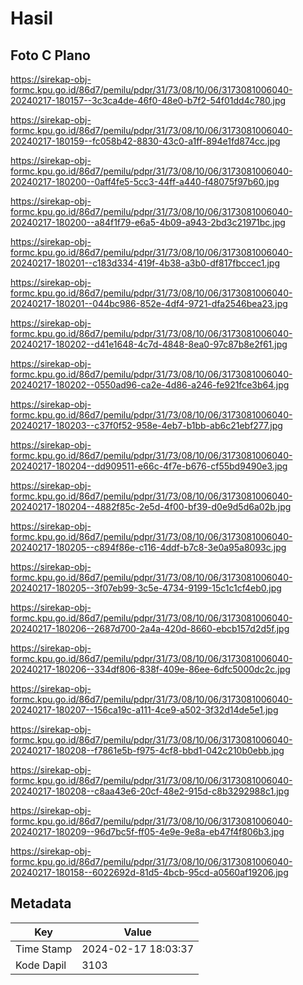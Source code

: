 # Hasil

## Foto C Plano

https://sirekap-obj-formc.kpu.go.id/86d7/pemilu/pdpr/31/73/08/10/06/3173081006040-20240217-180157--3c3ca4de-46f0-48e0-b7f2-54f01dd4c780.jpg

https://sirekap-obj-formc.kpu.go.id/86d7/pemilu/pdpr/31/73/08/10/06/3173081006040-20240217-180159--fc058b42-8830-43c0-a1ff-894e1fd874cc.jpg

https://sirekap-obj-formc.kpu.go.id/86d7/pemilu/pdpr/31/73/08/10/06/3173081006040-20240217-180200--0aff4fe5-5cc3-44ff-a440-f48075f97b60.jpg

https://sirekap-obj-formc.kpu.go.id/86d7/pemilu/pdpr/31/73/08/10/06/3173081006040-20240217-180200--a84f1f79-e6a5-4b09-a943-2bd3c21971bc.jpg

https://sirekap-obj-formc.kpu.go.id/86d7/pemilu/pdpr/31/73/08/10/06/3173081006040-20240217-180201--c183d334-419f-4b38-a3b0-df817fbccec1.jpg

https://sirekap-obj-formc.kpu.go.id/86d7/pemilu/pdpr/31/73/08/10/06/3173081006040-20240217-180201--044bc986-852e-4df4-9721-dfa2546bea23.jpg

https://sirekap-obj-formc.kpu.go.id/86d7/pemilu/pdpr/31/73/08/10/06/3173081006040-20240217-180202--d41e1648-4c7d-4848-8ea0-97c87b8e2f61.jpg

https://sirekap-obj-formc.kpu.go.id/86d7/pemilu/pdpr/31/73/08/10/06/3173081006040-20240217-180202--0550ad96-ca2e-4d86-a246-fe921fce3b64.jpg

https://sirekap-obj-formc.kpu.go.id/86d7/pemilu/pdpr/31/73/08/10/06/3173081006040-20240217-180203--c37f0f52-958e-4eb7-b1bb-ab6c21ebf277.jpg

https://sirekap-obj-formc.kpu.go.id/86d7/pemilu/pdpr/31/73/08/10/06/3173081006040-20240217-180204--dd909511-e66c-4f7e-b676-cf55bd9490e3.jpg

https://sirekap-obj-formc.kpu.go.id/86d7/pemilu/pdpr/31/73/08/10/06/3173081006040-20240217-180204--4882f85c-2e5d-4f00-bf39-d0e9d5d6a02b.jpg

https://sirekap-obj-formc.kpu.go.id/86d7/pemilu/pdpr/31/73/08/10/06/3173081006040-20240217-180205--c894f86e-c116-4ddf-b7c8-3e0a95a8093c.jpg

https://sirekap-obj-formc.kpu.go.id/86d7/pemilu/pdpr/31/73/08/10/06/3173081006040-20240217-180205--3f07eb99-3c5e-4734-9199-15c1c1cf4eb0.jpg

https://sirekap-obj-formc.kpu.go.id/86d7/pemilu/pdpr/31/73/08/10/06/3173081006040-20240217-180206--2687d700-2a4a-420d-8660-ebcb157d2d5f.jpg

https://sirekap-obj-formc.kpu.go.id/86d7/pemilu/pdpr/31/73/08/10/06/3173081006040-20240217-180206--334df806-838f-409e-86ee-6dfc5000dc2c.jpg

https://sirekap-obj-formc.kpu.go.id/86d7/pemilu/pdpr/31/73/08/10/06/3173081006040-20240217-180207--156ca19c-a111-4ce9-a502-3f32d14de5e1.jpg

https://sirekap-obj-formc.kpu.go.id/86d7/pemilu/pdpr/31/73/08/10/06/3173081006040-20240217-180208--f7861e5b-f975-4cf8-bbd1-042c210b0ebb.jpg

https://sirekap-obj-formc.kpu.go.id/86d7/pemilu/pdpr/31/73/08/10/06/3173081006040-20240217-180208--c8aa43e6-20cf-48e2-915d-c8b3292988c1.jpg

https://sirekap-obj-formc.kpu.go.id/86d7/pemilu/pdpr/31/73/08/10/06/3173081006040-20240217-180209--96d7bc5f-ff05-4e9e-9e8a-eb47f4f806b3.jpg

https://sirekap-obj-formc.kpu.go.id/86d7/pemilu/pdpr/31/73/08/10/06/3173081006040-20240217-180158--6022692d-81d5-4bcb-95cd-a0560af19206.jpg


## Metadata

| Key        | Value               |
| ---------- | ------------------- |
| Time Stamp | 2024-02-17 18:03:37 |
| Kode Dapil | 3103                |



